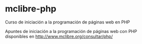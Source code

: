 # mclibre-php
Curso de iniciación a la programación de páginas web en PHP

Apuntes de iniciación a la programación de páginas web con PHP
disponibles en http://www.mclibre.org/consultar/php/
